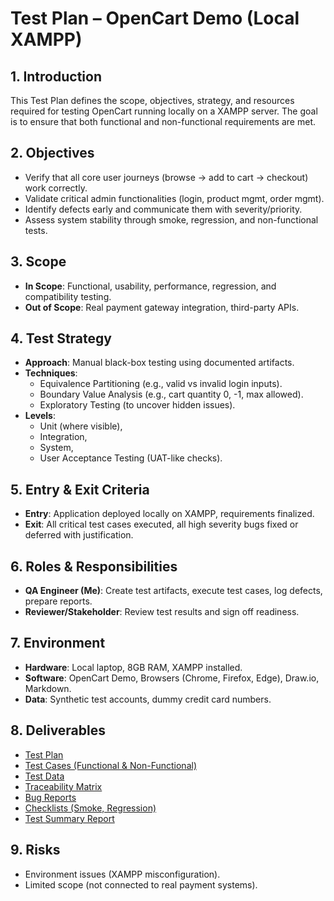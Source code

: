 # Test Plan – OpenCart Demo (Local XAMPP)

## 1. Introduction
This Test Plan defines the scope, objectives, strategy, and resources required for testing OpenCart running locally on a XAMPP server. The goal is to ensure that both functional and non-functional requirements are met.

## 2. Objectives
- Verify that all core user journeys (browse → add to cart → checkout) work correctly.
- Validate critical admin functionalities (login, product mgmt, order mgmt).
- Identify defects early and communicate them with severity/priority.
- Assess system stability through smoke, regression, and non-functional tests.

## 3. Scope
- **In Scope**: Functional, usability, performance, regression, and compatibility testing.
- **Out of Scope**: Real payment gateway integration, third-party APIs.

## 4. Test Strategy
- **Approach**: Manual black-box testing using documented artifacts.
- **Techniques**:
  - Equivalence Partitioning (e.g., valid vs invalid login inputs).
  - Boundary Value Analysis (e.g., cart quantity 0, -1, max allowed).
  - Exploratory Testing (to uncover hidden issues).
- **Levels**:
  - Unit (where visible),
  - Integration,
  - System,
  - User Acceptance Testing (UAT-like checks).

## 5. Entry & Exit Criteria
- **Entry**: Application deployed locally on XAMPP, requirements finalized.
- **Exit**: All critical test cases executed, all high severity bugs fixed or deferred with justification.

## 6. Roles & Responsibilities
- **QA Engineer (Me)**: Create test artifacts, execute test cases, log defects, prepare reports.
- **Reviewer/Stakeholder**: Review test results and sign off readiness.

## 7. Environment
- **Hardware**: Local laptop, 8GB RAM, XAMPP installed.
- **Software**: OpenCart Demo, Browsers (Chrome, Firefox, Edge), Draw.io, Markdown.
- **Data**: Synthetic test accounts, dummy credit card numbers.

## 8. Deliverables
- [Test Plan](./Test_Plan.md)  
- [Test Cases (Functional & Non-Functional)](./Test_Cases)  
- [Test Data](./Test_Data.md)  
- [Traceability Matrix](./Traceability_Matrix.md)  
- [Bug Reports](./Execution)  
- [Checklists (Smoke, Regression)](./Checklists)  
- [Test Summary Report](./Test_Summary_Report.md)  

## 9. Risks
- Environment issues (XAMPP misconfiguration).
- Limited scope (not connected to real payment systems).
